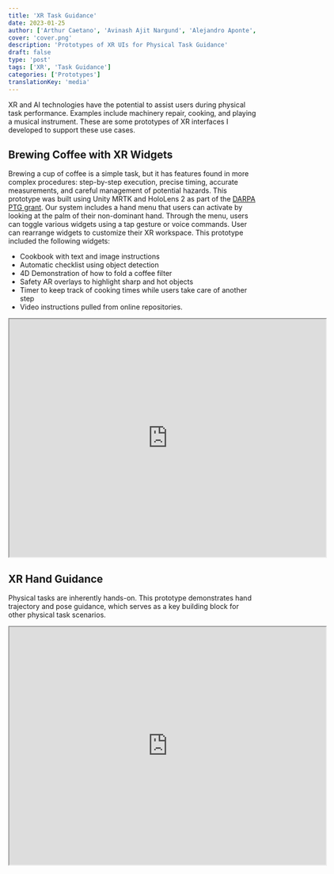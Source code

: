 ```yaml
---
title: 'XR Task Guidance'
date: 2023-01-25
author: ['Arthur Caetano', 'Avinash Ajit Nargund', 'Alejandro Aponte', 'Aman Sariya', 'Misha Sra']
cover: 'cover.png'
description: 'Prototypes of XR UIs for Physical Task Guidance'
draft: false
type: 'post'
tags: ['XR', 'Task Guidance']
categories: ['Prototypes']
translationKey: 'media'
---
```


XR and AI technologies have the potential to assist users during physical task performance. Examples include machinery repair, cooking, and playing a musical instrument. These are some prototypes of XR interfaces I developed to support these use cases.

## Brewing Coffee with XR Widgets
Brewing a cup of coffee is a simple task, but it has features found in more complex procedures: step-by-step execution, precise timing, accurate measurements, and careful management of potential hazards.
This prototype was built using Unity MRTK and HoloLens 2 as part of the [DARPA PTG grant](https://www.darpa.mil/news/2023/video-ai-assistants). Our system includes a hand menu that users can activate by looking at the palm of their non-dominant hand.
Through the menu, users can toggle various widgets using a tap gesture or voice commands. User can rearrange widgets to customize their XR workspace. This prototype included the following widgets:
- Cookbook with text and image instructions
- Automatic checklist using object detection
- 4D Demonstration of how to fold a coffee filter
- Safety AR overlays to highlight sharp and hot objects
- Timer to keep track of cooking times while users take care of another step
- Video instructions pulled from online repositories.



<iframe src="https://drive.google.com/file/d/17w0ext7tFBnbyjo4SBQ7hj5IJOylIois/preview" width="640" height="480" allow="autoplay"></iframe>

## XR Hand Guidance
Physical tasks are inherently hands-on. This prototype demonstrates hand trajectory and pose guidance, which serves as a key building block for other physical task scenarios.
<iframe src="https://drive.google.com/file/d/1IoTYq7ZQSDdQ5GWgC7ciZOo0zrhh8hxm/preview?t=10s" width="640" height="480" allow="autoplay"></iframe>